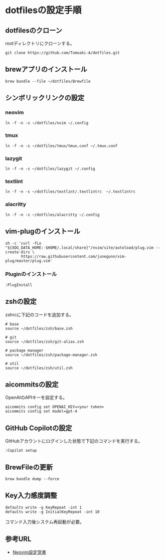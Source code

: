 # dotfilesの設定手順

## dotfilesのクローン
rootディレクトリにクローンする。

```
git clone https://github.com/Tomoaki-A/dotfiles.git
```

## brewアプリのインストール

```
brew bundle --file ~/dotfiles/Brewfile
```

## シンボリックリンクの設定

### neovim

```
ln -f -n -s ~/dotfiles/nvim ~/.config
```

### tmux

```
ln -f -n -s ~/dotfiles/tmux/tmux.conf ~/.tmux.conf
```

### lazygit

```
ln -f -n -s ~/dotfiles/lazygit ~/.config
```


### textlint

```
ln -f -n -s ~/dotfiles/textlint/.textlintrc  ~/.textlintrc
```

### alacritty

```
ln -f -n -s ~/dotfiles/alacritty ~/.config
```

## vim-plugのインストール

```
sh -c 'curl -fLo "${XDG_DATA_HOME:-$HOME/.local/share}"/nvim/site/autoload/plug.vim --create-dirs \
       https://raw.githubusercontent.com/junegunn/vim-plug/master/plug.vim'
```

### Pluginのインストール

```
:PlugInstall 
```

## zshの設定
zshrcに下記のコードを追加する。

```
# base
source ~/dotfiles/zsh/base.zsh

# git
source ~/dotfiles/zsh/git-alias.zsh

# package manager
source ~/dotfiles/zsh/package-manager.zsh

# util
source ~/dotfiles/zsh/util.zsh

```

## aicommitsの設定
OpenAIのAPIキーを設定する。

```
aicommits config set OPENAI_KEY=<your token>
aicommits config set model=gpt-4
```

## GitHub Copilotの設定
GitHubアカウントにログインした状態で下記のコマンドを実行する。
```
:Copilot setup
```

## BrewFileの更新
```
brew bundle dump --force
```
## Key入力感度調整
```
defaults write -g KeyRepeat -int 1
defaults write -g InitialKeyRepeat -int 10
```

コマンド入力後システム再起動が必要。

## 参考URL
- [Neovim設定覚書](https://zenn.dev/tomoaki_a/scraps/35262759c75b90)
